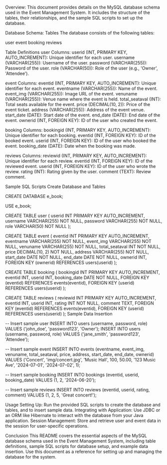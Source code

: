 Overview:
This document provides details on the MySQL database schema used in the Event Management System. It includes the structure of the tables, their relationships, and the sample SQL scripts to set up the database.

Database Schema:
Tables
The database consists of the following tables:

user
event
booking
reviews

Table Definitions
user
Columns:
userid (INT, PRIMARY KEY, AUTO_INCREMENT): Unique identifier for each user.
username (VARCHAR(255)): Username of the user.
password (VARCHAR(255)): Password of the user.
role (VARCHAR(50)): Role of the user (e.g., 'Owner', 'Attendee').

event
Columns:
eventid (INT, PRIMARY KEY, AUTO_INCREMENT): Unique identifier for each event.
eventname (VARCHAR(255)): Name of the event.
event_img (VARCHAR(255)): Image URL of the event.
venuname (VARCHAR(255)): Venue name where the event is held.
total_seataval (INT): Total seats available for the event.
price (DECIMAL(10, 2)): Price of the event ticket.
address (VARCHAR(255)): Address of the event venue.
start_date (DATE): Start date of the event.
end_date (DATE): End date of the event.
ownerid (INT, FOREIGN KEY): ID of the user who created the event.

booking
Columns:
bookingid (INT, PRIMARY KEY, AUTO_INCREMENT): Unique identifier for each booking.
eventid (INT, FOREIGN KEY): ID of the booked event.
userid (INT, FOREIGN KEY): ID of the user who booked the event.
booking_date (DATE): Date when the booking was made.

reviews
Columns:
reviewid (INT, PRIMARY KEY, AUTO_INCREMENT): Unique identifier for each review.
eventid (INT, FOREIGN KEY): ID of the reviewed event.
userid (INT, FOREIGN KEY): ID of the user who wrote the review.
rating (INT): Rating given by the user.
comment (TEXT): Review comment.


Sample SQL Scripts
Create Database and Tables

CREATE DATABASE e_book;

USE e_book;

CREATE TABLE user (
    userid INT PRIMARY KEY AUTO_INCREMENT,
    username VARCHAR(255) NOT NULL,
    password VARCHAR(255) NOT NULL,
    role VARCHAR(50) NOT NULL
);

CREATE TABLE event (
    eventid INT PRIMARY KEY AUTO_INCREMENT,
    eventname VARCHAR(255) NOT NULL,
    event_img VARCHAR(255) NOT NULL,
    venuname VARCHAR(255) NOT NULL,
    total_seataval INT NOT NULL,
    price DECIMAL(10, 2) NOT NULL,
    address VARCHAR(255) NOT NULL,
    start_date DATE NOT NULL,
    end_date DATE NOT NULL,
    ownerid INT,
    FOREIGN KEY (ownerid) REFERENCES users(userid)
);

CREATE TABLE booking (
    bookingid INT PRIMARY KEY AUTO_INCREMENT,
    eventid INT,
    userid INT,
    booking_date DATE NOT NULL,
    FOREIGN KEY (eventid) REFERENCES events(eventid),
    FOREIGN KEY (userid) REFERENCES users(userid)
);

CREATE TABLE reviews (
    reviewid INT PRIMARY KEY AUTO_INCREMENT,
    eventid INT,
    userid INT,
    rating INT NOT NULL,
    comment TEXT,
    FOREIGN KEY (eventid) REFERENCES events(eventid),
    FOREIGN KEY (userid) REFERENCES users(userid)
);
Sample Data Insertion

-- Insert sample user
INSERT INTO users (username, password, role) VALUES ('john_doe', 'password123', 'Owner');
INSERT INTO users (username, password, role) VALUES ('jane_smith', 'password123', 'Attendee');

-- Insert sample event
INSERT INTO events (eventname, event_img, venuname, total_seataval, price, address, start_date, end_date, ownerid) 
VALUES ('Concert', 'img/concert.jpg', 'Music Hall', 100, 50.00, '123 Music Ave', '2024-07-01', '2024-07-02', 1);

-- Insert sample booking
INSERT INTO bookings (eventid, userid, booking_date) VALUES (1, 2, '2024-06-20');

-- Insert sample reviews
INSERT INTO reviews (eventid, userid, rating, comment) VALUES (1, 2, 5, 'Great concert!');


Usage
Setting Up: Run the provided SQL scripts to create the database and tables, and to insert sample data.
Integrating with Application: Use JDBC or an ORM like Hibernate to interact with the database from your Java application.
Session Management: Store and retrieve user and event data in the session for user-specific operations.

Conclusion
This README covers the essential aspects of the MySQL database schema used in the Event Management System, including table definitions, sample SQL scripts for database setup, and example data insertion. Use this document as a reference for setting up and managing the database for the system.
